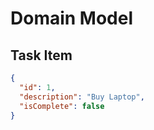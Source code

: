 # Domain Model

## Task Item
```json
{
  "id": 1,
  "description": "Buy Laptop",
  "isComplete": false
}
```
